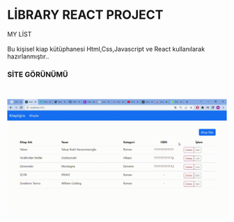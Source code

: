 # LİBRARY REACT PROJECT
MY LİST
<br/>   
Bu kişisel kiap kütüphanesi Html,Css,Javascript ve React kullanılarak hazırlanmıştır.. <br/>
<h3> SİTE GÖRÜNÜMÜ </h3> </br>

![](https://github.com/MFKORKMAZ42/Library-Project/blob/master/giflibrary.gif)
<br/>
 <br/>

